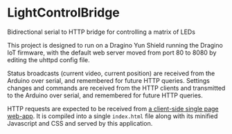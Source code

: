 # LightControlBridge
Bidirectional serial to HTTP bridge for controlling a matrix of LEDs

This project is designed to run on a Dragino Yun Shield running the Dragino IoT firmware, with the default web server moved from port 80 to 8080 by editing the uhttpd config file.

Status broadcasts (current video, current position) are received from the Arduino over serial, and remembered for future HTTP queries.  Settings changes and commands are received from the HTTP clients and transmitted to the Arduino over serial, and remembered for future HTTP queries.

HTTP requests are expected to be received from [a client-side single page web-app](https://github.com/MaddAddaM/LightControlUI).  It is compiled into a single `index.html` file along with its minified Javascript and CSS and served by this application.
